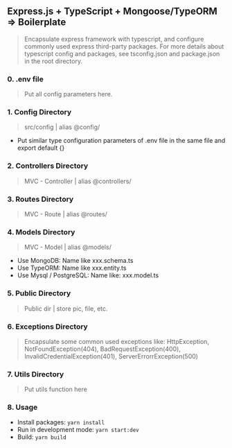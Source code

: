 ## Express.js + TypeScript + Mongoose/TypeORM => Boilerplate

> Encapsulate express framework with typescript, and configure commonly used express third-party packages. For more details about typescript config and packages, see tsconfig.json and package.json in the root directory.

### 0. .env file

> Put all config parameters here.

### 1. Config Directory

> src/config | alias @config/

- Put similar type configuration parameters of .env file in the same file and export default {}

### 2. Controllers Directory

> MVC - Controller | alias @controllers/

### 3. Routes Directory

> MVC - Route | alias @routes/

### 4. Models Directory

> MVC - Model | alias @models/

- Use MongoDB: Name like xxx.schema.ts
- Use TypeORM: Name like xxx.entity.ts
- Use Mysql / PostgreSQL: Name like: xxx.model.ts

### 5. Public Directory

> Public dir | store pic, file, etc.

### 6. Exceptions Directory

> Encapsulate some common used exceptions like: HttpException, NotFoundException(404), BadRequestException(400), InvalidCredentialException(401), ServerErrorrException(500)

### 7. Utils Directory

> Put utils function here

### 8. Usage

- Install packages: `yarn install`
- Run in development mode: `yarn start:dev`
- Build: `yarn build`
